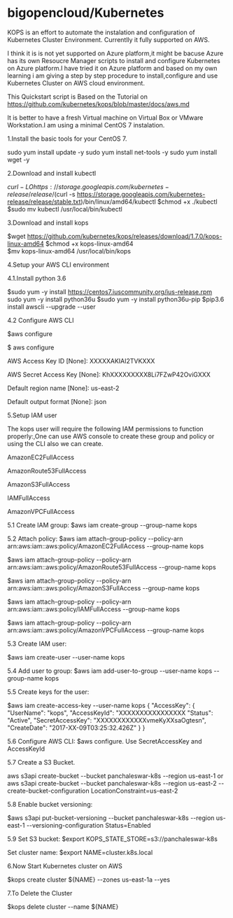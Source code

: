 # bigopencloud/Kubernetes

KOPS is an effort to automate the instalation and configuration of Kubernetes Cluster Environment.
Currentlly it fully supported on AWS.

I think it is is not yet supported on Azure platform,it might be bacuse Azure has its own Resoucre Manager scripts to install and configure Kubernetes on Azure platform.I have tried it on Azure platform and based on my own learning i am giving a step by step procedure to install,configure and use Kubernetes Cluster on AWS cloud environment.

This Quickstart script is Based on the Tutorial on https://github.com/kubernetes/kops/blob/master/docs/aws.md

It is better to have a fresh Virtual machine on Virtual Box or VMware Workstation.I am using a minimal CentOS 7 instalation.

1.Install the basic tools for your CentOS 7.

sudo yum install update -y
sudo yum install net-tools -y
sudo yum install wget -y

2.Download and install kubectl

$curl -LO https://storage.googleapis.com/kubernetes-release/release/$(curl -s https://storage.googleapis.com/kubernetes-release/release/stable.txt)/bin/linux/amd64/kubectl
$chmod +x ./kubectl
$sudo mv kubectl /usr/local/bin/kubectl

3.Download and install kops

$wget https://github.com/kubernetes/kops/releases/download/1.7.0/kops-linux-amd64
$chmod +x kops-linux-amd64  
$mv kops-linux-amd64 /usr/local/bin/kops 

4.Setup your AWS CLI environment

4.1.Install python 3.6

$sudo yum -y install https://centos7.iuscommunity.org/ius-release.rpm
sudo yum -y install python36u
$sudo yum -y install python36u-pip
$pip3.6 install awscli --upgrade --user

4.2 Configure AWS CLI

$aws configure

$ aws configure

AWS Access Key ID [None]: XXXXXAKIAI2TVKXXX

AWS Secret Access Key [None]: KhXXXXXXXXX8Li7FZwP42OviGXXX

Default region name [None]: us-east-2

Default output format [None]: json

5.Setup IAM user

The kops user will require the following IAM permissions to function properly:,One can use AWS console to create these group and policy or using the CLI also we can create.

AmazonEC2FullAccess

AmazonRoute53FullAccess

AmazonS3FullAccess

IAMFullAccess

AmazonVPCFullAccess

5.1 Create IAM group:
$aws iam create-group --group-name kops

5.2 Attach policy:
$aws iam attach-group-policy --policy-arn arn:aws:iam::aws:policy/AmazonEC2FullAccess --group-name kops

$aws iam attach-group-policy --policy-arn arn:aws:iam::aws:policy/AmazonRoute53FullAccess --group-name kops

$aws iam attach-group-policy --policy-arn arn:aws:iam::aws:policy/AmazonS3FullAccess --group-name kops

$aws iam attach-group-policy --policy-arn arn:aws:iam::aws:policy/IAMFullAccess --group-name kops

$aws iam attach-group-policy --policy-arn arn:aws:iam::aws:policy/AmazonVPCFullAccess --group-name kops


5.3 Create IAM user: 

$aws iam create-user --user-name kops

5.4 Add user to group: 
$aws iam add-user-to-group --user-name kops --group-name kops

5.5 Create keys for the user: 

$aws iam create-access-key --user-name kops
{
    "AccessKey": {
        "UserName": "kops",
        "AccessKeyId": "XXXXXXXXXXXXXXXX
        "Status": "Active",
        "SecretAccessKey": "XXXXXXXXXXXXvmeKyXXsaOgtesn",
        "CreateDate": "2017-XX-09T03:25:32.426Z"
    }
}

5.6 Configure AWS CLI: 
$aws configure. Use SecretAccessKey and AccessKeyId

5.7 Create a S3 Bucket.

aws s3api create-bucket --bucket panchaleswar-k8s --region us-east-1 
or
aws s3api create-bucket --bucket panchaleswar-k8s --region us-east-2 --create-bucket-configuration LocationConstraint=us-east-2

5.8 Enable bucket versioning: 

$aws s3api put-bucket-versioning --bucket panchaleswar-k8s --region us-east-1 --versioning-configuration Status=Enabled

5.9 Set S3 bucket: 
$export KOPS_STATE_STORE=s3://panchaleswar-k8s

Set cluster name: 
$export NAME=cluster.k8s.local

6.Now Start Kubernetes cluster on AWS

$kops create cluster ${NAME} --zones us-east-1a --yes

7.To Delete the Cluster

$kops delete cluster --name ${NAME}

